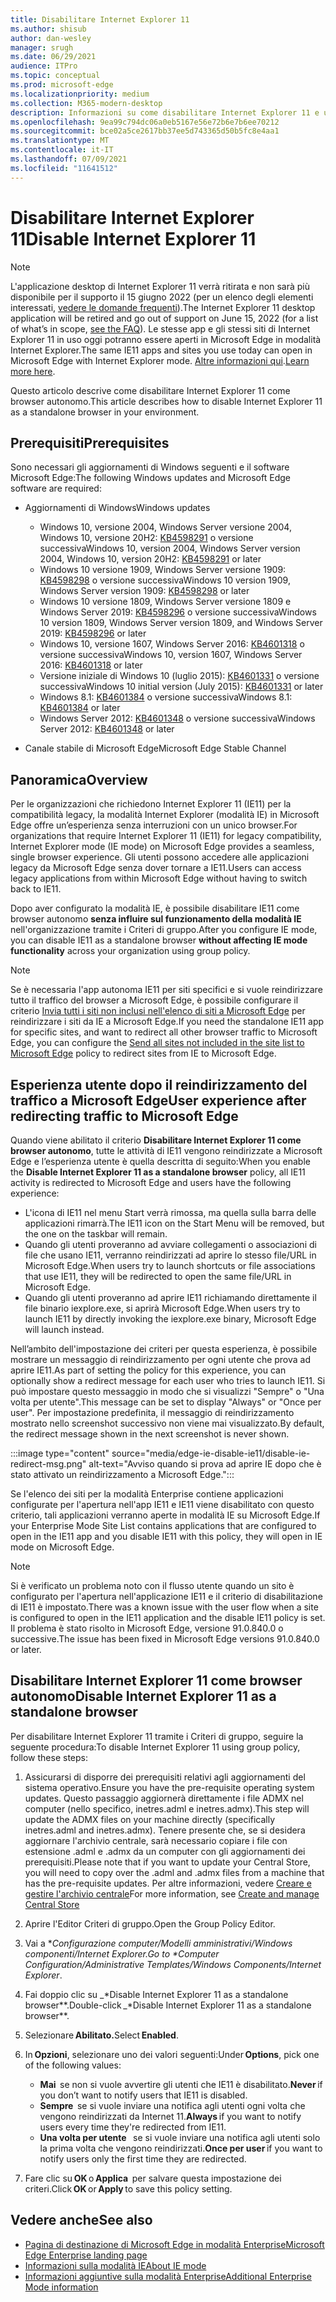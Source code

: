```yaml
---
title: Disabilitare Internet Explorer 11
ms.author: shisub
author: dan-wesley
manager: srugh
ms.date: 06/29/2021
audience: ITPro
ms.topic: conceptual
ms.prod: microsoft-edge
ms.localizationpriority: medium
ms.collection: M365-modern-desktop
description: Informazioni su come disabilitare Internet Explorer 11 e usare la modalità Internet Explorer in Microsoft Edge.
ms.openlocfilehash: 9ea99c794dc06a0eb5167e56e72b6e7b6ee70212
ms.sourcegitcommit: bce02a5ce2617bb37ee5d743365d50b5fc8e4aa1
ms.translationtype: MT
ms.contentlocale: it-IT
ms.lasthandoff: 07/09/2021
ms.locfileid: "11641512"
---
```

# <a name="disable-internet-explorer-11"></a><span data-ttu-id="fe381-103">Disabilitare Internet Explorer 11</span><span class="sxs-lookup"><span data-stu-id="fe381-103">Disable Internet Explorer 11</span></span>

>[!Note]
> <span data-ttu-id="fe381-104">L'applicazione desktop di Internet Explorer 11 verrà ritirata e non sarà più disponibile per il supporto il 15 giugno 2022 (per un elenco degli elementi interessati, [vedere le domande frequenti](https://techcommunity.microsoft.com/t5/windows-it-pro-blog/internet-explorer-11-desktop-app-retirement-faq/ba-p/2366549)).</span><span class="sxs-lookup"><span data-stu-id="fe381-104">The Internet Explorer 11 desktop application will be retired and go out of support on June 15, 2022 (for a list of what’s in scope, [see the FAQ](https://techcommunity.microsoft.com/t5/windows-it-pro-blog/internet-explorer-11-desktop-app-retirement-faq/ba-p/2366549)).</span></span> <span data-ttu-id="fe381-105">Le stesse app e gli stessi siti di Internet Explorer 11 in uso oggi potranno essere aperti in Microsoft Edge in modalità Internet Explorer.</span><span class="sxs-lookup"><span data-stu-id="fe381-105">The same IE11 apps and sites you use today can open in Microsoft Edge with Internet Explorer mode.</span></span> <span data-ttu-id="fe381-106">[Altre informazioni qui](https://blogs.windows.com/windowsexperience/2021/05/19/the-future-of-internet-explorer-on-windows-10-is-in-microsoft-edge/).</span><span class="sxs-lookup"><span data-stu-id="fe381-106">[Learn more here](https://blogs.windows.com/windowsexperience/2021/05/19/the-future-of-internet-explorer-on-windows-10-is-in-microsoft-edge/).</span></span>

<span data-ttu-id="fe381-107">Questo articolo descrive come disabilitare Internet Explorer 11 come browser autonomo.</span><span class="sxs-lookup"><span data-stu-id="fe381-107">This article describes how to disable Internet Explorer 11 as a standalone browser in your environment.</span></span>

## <a name="prerequisites"></a><span data-ttu-id="fe381-108">Prerequisiti</span><span class="sxs-lookup"><span data-stu-id="fe381-108">Prerequisites</span></span>

<span data-ttu-id="fe381-109">Sono necessari gli aggiornamenti di Windows seguenti e il software Microsoft Edge:</span><span class="sxs-lookup"><span data-stu-id="fe381-109">The following Windows updates and Microsoft Edge software are required:</span></span>

- <span data-ttu-id="fe381-110">Aggiornamenti di Windows</span><span class="sxs-lookup"><span data-stu-id="fe381-110">Windows updates</span></span>

  - <span data-ttu-id="fe381-111">Windows 10, versione 2004, Windows Server versione 2004, Windows 10, versione 20H2: [KB4598291](https://support.microsoft.com/topic/february-2-2021-kb4598291-os-builds-19041-789-and-19042-789-preview-6a766199-a4f1-616e-1f5c-58bdc3ca5e3b) o versione successiva</span><span class="sxs-lookup"><span data-stu-id="fe381-111">Windows 10, version 2004, Windows Server version 2004, Windows 10, version 20H2: [KB4598291](https://support.microsoft.com/topic/february-2-2021-kb4598291-os-builds-19041-789-and-19042-789-preview-6a766199-a4f1-616e-1f5c-58bdc3ca5e3b) or later</span></span>
  - <span data-ttu-id="fe381-112">Windows 10 versione 1909, Windows Server versione 1909: [KB4598298](https://support.microsoft.com/topic/january-21-2021-kb4598298-os-build-18363-1350-preview-02dfd9ba-91a2-1b82-dede-42f288c02511) o versione successiva</span><span class="sxs-lookup"><span data-stu-id="fe381-112">Windows 10 version 1909, Windows Server version 1909: [KB4598298](https://support.microsoft.com/topic/january-21-2021-kb4598298-os-build-18363-1350-preview-02dfd9ba-91a2-1b82-dede-42f288c02511) or later</span></span>
  - <span data-ttu-id="fe381-113">Windows 10 versione 1809, Windows Server versione 1809 e Windows Server 2019: [KB4598296](https://support.microsoft.com/topic/january-21-2021-kb4598296-os-build-17763-1728-preview-4c0931ff-45b7-ff59-5e00-c03b5afb363d) o versione successiva</span><span class="sxs-lookup"><span data-stu-id="fe381-113">Windows 10 version 1809, Windows Server version 1809, and Windows Server 2019: [KB4598296](https://support.microsoft.com/topic/january-21-2021-kb4598296-os-build-17763-1728-preview-4c0931ff-45b7-ff59-5e00-c03b5afb363d) or later</span></span>
  - <span data-ttu-id="fe381-114">Windows 10, versione 1607, Windows Server 2016: [KB4601318](https://support.microsoft.com/topic/february-9-2021-kb4601318-os-build-14393-4225-c5e3de6c-e3e6-ffb5-6197-48b9ce16446e) o versione successiva</span><span class="sxs-lookup"><span data-stu-id="fe381-114">Windows 10, version 1607, Windows Server 2016: [KB4601318](https://support.microsoft.com/topic/february-9-2021-kb4601318-os-build-14393-4225-c5e3de6c-e3e6-ffb5-6197-48b9ce16446e) or later</span></span>
   - <span data-ttu-id="fe381-115">Versione iniziale di Windows 10 (luglio 2015): [KB4601331](https://support.microsoft.com/office/february-9-2021%e2%80%94kb4601331-os-build-10240-18842-6227d078-fef3-8d67-27e0-1882e6cb79ff?ui=en-US&rs=en-US&ad=US) o versione successiva</span><span class="sxs-lookup"><span data-stu-id="fe381-115">Windows 10 initial version (July 2015): [KB4601331](https://support.microsoft.com/office/february-9-2021%e2%80%94kb4601331-os-build-10240-18842-6227d078-fef3-8d67-27e0-1882e6cb79ff?ui=en-US&rs=en-US&ad=US) or later</span></span>
  - <span data-ttu-id="fe381-116">Windows 8.1: [KB4601384](https://support.microsoft.com/topic/february-9-2021-kb4601384-monthly-rollup-16bdbb75-dd4b-2910-abc5-7891c9756b96) o versione successiva</span><span class="sxs-lookup"><span data-stu-id="fe381-116">Windows 8.1: [KB4601384](https://support.microsoft.com/topic/february-9-2021-kb4601384-monthly-rollup-16bdbb75-dd4b-2910-abc5-7891c9756b96) or later</span></span>
  - <span data-ttu-id="fe381-117">Windows Server 2012: [KB4601348](https://support.microsoft.com/topic/february-9-2021-kb4601348-monthly-rollup-2c338c0c-73d6-fb80-cc91-f1a86e80db0c) o versione successiva</span><span class="sxs-lookup"><span data-stu-id="fe381-117">Windows Server 2012: [KB4601348](https://support.microsoft.com/topic/february-9-2021-kb4601348-monthly-rollup-2c338c0c-73d6-fb80-cc91-f1a86e80db0c) or later</span></span>
  
- <span data-ttu-id="fe381-118">Canale stabile di Microsoft Edge</span><span class="sxs-lookup"><span data-stu-id="fe381-118">Microsoft Edge Stable Channel</span></span>


## <a name="overview"></a><span data-ttu-id="fe381-119">Panoramica</span><span class="sxs-lookup"><span data-stu-id="fe381-119">Overview</span></span>

<span data-ttu-id="fe381-120">Per le organizzazioni che richiedono Internet Explorer 11 (IE11) per la compatibilità legacy, la modalità Internet Explorer (modalità IE) in Microsoft Edge offre un’esperienza senza interruzioni con un unico browser.</span><span class="sxs-lookup"><span data-stu-id="fe381-120">For organizations that require Internet Explorer 11 (IE11) for legacy compatibility, Internet Explorer mode (IE mode) on Microsoft Edge provides a seamless, single browser experience.</span></span> <span data-ttu-id="fe381-121">Gli utenti possono accedere alle applicazioni legacy da Microsoft Edge senza dover tornare a IE11.</span><span class="sxs-lookup"><span data-stu-id="fe381-121">Users can access legacy applications from within Microsoft Edge without having to switch back to IE11.</span></span>

<span data-ttu-id="fe381-122">Dopo aver configurato la modalità IE, è possibile disabilitare IE11 come browser autonomo **senza influire sul funzionamento della modalità IE** nell'organizzazione tramite i Criteri di gruppo.</span><span class="sxs-lookup"><span data-stu-id="fe381-122">After you configure IE mode, you can disable IE11 as a standalone browser **without affecting IE mode functionality** across your organization using group policy.</span></span>

> [!NOTE]
> <span data-ttu-id="fe381-123">Se è necessaria l'app autonoma IE11 per siti specifici e si vuole reindirizzare tutto il traffico del browser a Microsoft Edge, è possibile configurare il criterio [Invia tutti i siti non inclusi nell'elenco di siti a Microsoft Edge](./edge-ie-mode-policies.md#redirect-sites-from-ie-to-microsoft-edge) per reindirizzare i siti da IE a Microsoft Edge.</span><span class="sxs-lookup"><span data-stu-id="fe381-123">If you need the standalone IE11 app for specific sites, and want to redirect all other browser traffic to Microsoft Edge, you can configure the [Send all sites not included in the site list to Microsoft Edge](./edge-ie-mode-policies.md#redirect-sites-from-ie-to-microsoft-edge) policy to redirect sites from IE to Microsoft Edge.</span></span>

## <a name="user-experience-after-redirecting-traffic-to-microsoft-edge"></a><span data-ttu-id="fe381-124">Esperienza utente dopo il reindirizzamento del traffico a Microsoft Edge</span><span class="sxs-lookup"><span data-stu-id="fe381-124">User experience after redirecting traffic to Microsoft Edge</span></span>

<span data-ttu-id="fe381-125">Quando viene abilitato il criterio **Disabilitare Internet Explorer 11 come browser autonomo**, tutte le attività di IE11 vengono reindirizzate a Microsoft Edge e l’esperienza utente è quella descritta di seguito:</span><span class="sxs-lookup"><span data-stu-id="fe381-125">When you enable the **Disable Internet Explorer 11 as a standalone browser** policy, all IE11 activity is redirected to Microsoft Edge and users have the following experience:</span></span>

- <span data-ttu-id="fe381-126">L'icona di IE11 nel menu Start verrà rimossa, ma quella sulla barra delle applicazioni rimarrà.</span><span class="sxs-lookup"><span data-stu-id="fe381-126">The IE11 icon on the Start Menu will be removed, but the one on the taskbar will remain.</span></span>
- <span data-ttu-id="fe381-127">Quando gli utenti proveranno ad avviare collegamenti o associazioni di file che usano IE11, verranno reindirizzati ad aprire lo stesso file/URL in Microsoft Edge.</span><span class="sxs-lookup"><span data-stu-id="fe381-127">When users try to launch shortcuts or file associations that use IE11, they will be redirected to open the same file/URL in Microsoft Edge.</span></span>
- <span data-ttu-id="fe381-128">Quando gli utenti proveranno ad aprire IE11 richiamando direttamente il file binario iexplore.exe, si aprirà Microsoft Edge.</span><span class="sxs-lookup"><span data-stu-id="fe381-128">When users try to launch IE11 by directly invoking the iexplore.exe binary, Microsoft Edge will launch instead.</span></span>

<span data-ttu-id="fe381-129">Nell’ambito dell'impostazione dei criteri per questa esperienza, è possibile mostrare un messaggio di reindirizzamento per ogni utente che prova ad aprire IE11.</span><span class="sxs-lookup"><span data-stu-id="fe381-129">As part of setting the policy for this experience, you can optionally show a redirect message for each user who tries to launch IE11.</span></span> <span data-ttu-id="fe381-130">Si può impostare questo messaggio in modo che si visualizzi "Sempre" o "Una volta per utente".</span><span class="sxs-lookup"><span data-stu-id="fe381-130">This message can be set to display "Always" or "Once per user".</span></span> <span data-ttu-id="fe381-131">Per impostazione predefinita, il messaggio di reindirizzamento mostrato nello screenshot successivo non viene mai visualizzato.</span><span class="sxs-lookup"><span data-stu-id="fe381-131">By default, the redirect message shown in the next screenshot is never shown.</span></span>

:::image type="content" source="media/edge-ie-disable-ie11/disable-ie-redirect-msg.png" alt-text="Avviso quando si prova ad aprire IE dopo che è stato attivato un reindirizzamento a Microsoft Edge.":::

<span data-ttu-id="fe381-133">Se l'elenco dei siti per la modalità Enterprise contiene applicazioni configurate per l'apertura nell'app IE11 e IE11 viene disabilitato con questo criterio, tali applicazioni verranno aperte in modalità IE su Microsoft Edge.</span><span class="sxs-lookup"><span data-stu-id="fe381-133">If your Enterprise Mode Site List contains applications that are configured to open in the IE11 app and you disable IE11 with this policy, they will open in IE mode on Microsoft Edge.</span></span>
> [!NOTE]
> <span data-ttu-id="fe381-134">Si è verificato un problema noto con il flusso utente quando un sito è configurato per l'apertura nell'applicazione IE11 e il criterio di disabilitazione di IE11 è impostato.</span><span class="sxs-lookup"><span data-stu-id="fe381-134">There was a known issue with the user flow when a site is configured to open in the IE11 application and the disable IE11 policy is set.</span></span> <span data-ttu-id="fe381-135">Il problema è stato risolto in Microsoft Edge, versione 91.0.840.0 o successive.</span><span class="sxs-lookup"><span data-stu-id="fe381-135">The issue has been fixed in Microsoft Edge versions 91.0.840.0 or later.</span></span>

## <a name="disable-internet-explorer-11-as-a-standalone-browser"></a><span data-ttu-id="fe381-136">Disabilitare Internet Explorer 11 come browser autonomo</span><span class="sxs-lookup"><span data-stu-id="fe381-136">Disable Internet Explorer 11 as a standalone browser</span></span>

<span data-ttu-id="fe381-137">Per disabilitare Internet Explorer 11 tramite i Criteri di gruppo, seguire la seguente procedura:</span><span class="sxs-lookup"><span data-stu-id="fe381-137">To disable Internet Explorer 11 using group policy, follow these steps:</span></span>

1. <span data-ttu-id="fe381-138">Assicurarsi di disporre dei prerequisiti relativi agli aggiornamenti del sistema operativo.</span><span class="sxs-lookup"><span data-stu-id="fe381-138">Ensure you have the pre-requisite operating system updates.</span></span> <span data-ttu-id="fe381-139">Questo passaggio aggiornerà direttamente i file ADMX nel computer (nello specifico, inetres.adml e inetres.admx).</span><span class="sxs-lookup"><span data-stu-id="fe381-139">This step will update the ADMX files on your machine directly (specifically inetres.adml and inetres.admx).</span></span> <span data-ttu-id="fe381-140">Tenere presente che, se si desidera aggiornare l'archivio centrale, sarà necessario copiare i file con estensione .adml e .admx da un computer con gli aggiornamenti dei prerequisiti.</span><span class="sxs-lookup"><span data-stu-id="fe381-140">Please note that if you want to update your Central Store, you will need to copy over the .adml and .admx files from a machine that has the pre-requisite updates.</span></span> <span data-ttu-id="fe381-141">Per altre informazioni, vedere [Creare e gestire l'archivio centrale](/troubleshoot/windows-client/group-policy/create-and-manage-central-store)</span><span class="sxs-lookup"><span data-stu-id="fe381-141">For more information, see [Create and manage Central Store](/troubleshoot/windows-client/group-policy/create-and-manage-central-store)</span></span>
2. <span data-ttu-id="fe381-142">Aprire l'Editor Criteri di gruppo.</span><span class="sxs-lookup"><span data-stu-id="fe381-142">Open the Group Policy Editor.</span></span>
3. <span data-ttu-id="fe381-143">Vai a \**_Configurazione computer/Modelli amministrativi/Windows componenti/Internet Explorer_*_.</span><span class="sxs-lookup"><span data-stu-id="fe381-143">Go to \**_Computer Configuration/Administrative Templates/Windows Components/Internet Explorer_*_.</span></span> 
4. <span data-ttu-id="fe381-144">Fai doppio clic su _\*Disable Internet Explorer 11 as a standalone browser\*\*.</span><span class="sxs-lookup"><span data-stu-id="fe381-144">Double-click _\*Disable Internet Explorer 11 as a standalone browser\*\*.</span></span>
5. <span data-ttu-id="fe381-145">Selezionare **Abilitato.**</span><span class="sxs-lookup"><span data-stu-id="fe381-145">Select **Enabled**.</span></span>
6. <span data-ttu-id="fe381-146">In **Opzioni**, selezionare uno dei valori seguenti:</span><span class="sxs-lookup"><span data-stu-id="fe381-146">Under **Options**, pick one of the following values:</span></span>

   - <span data-ttu-id="fe381-147">**Mai**  se non si vuole avvertire gli utenti che IE11 è disabilitato.</span><span class="sxs-lookup"><span data-stu-id="fe381-147">**Never** if you don’t want to notify users that IE11 is disabled.</span></span>
   - <span data-ttu-id="fe381-148">**Sempre**  se si vuole inviare una notifica agli utenti ogni volta che vengono reindirizzati da Internet 11.</span><span class="sxs-lookup"><span data-stu-id="fe381-148">**Always** if you want to notify users every time they're redirected from IE11.</span></span>
   - <span data-ttu-id="fe381-149">**Una volta per utente**   se si vuole inviare una notifica agli utenti solo la prima volta che vengono reindirizzati.</span><span class="sxs-lookup"><span data-stu-id="fe381-149">**Once per user** if you want to notify users only the first time they are redirected.</span></span>

7. <span data-ttu-id="fe381-150">Fare clic su **OK** o **Applica**  per salvare questa impostazione dei criteri.</span><span class="sxs-lookup"><span data-stu-id="fe381-150">Click **OK** or **Apply** to save this policy setting.</span></span>

## <a name="see-also"></a><span data-ttu-id="fe381-151">Vedere anche</span><span class="sxs-lookup"><span data-stu-id="fe381-151">See also</span></span>

- [<span data-ttu-id="fe381-152">Pagina di destinazione di Microsoft Edge in modalità Enterprise</span><span class="sxs-lookup"><span data-stu-id="fe381-152">Microsoft Edge Enterprise landing page</span></span>](https://aka.ms/EdgeEnterprise)
- [<span data-ttu-id="fe381-153">Informazioni sulla modalità IE</span><span class="sxs-lookup"><span data-stu-id="fe381-153">About IE mode</span></span>](./edge-ie-mode.md)
- [<span data-ttu-id="fe381-154">Informazioni aggiuntive sulla modalità Enterprise</span><span class="sxs-lookup"><span data-stu-id="fe381-154">Additional Enterprise Mode information</span></span>](/internet-explorer/ie11-deploy-guide/enterprise-mode-overview-for-ie11)
